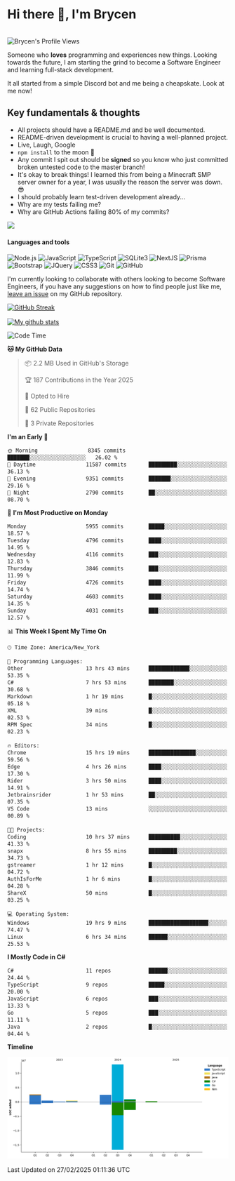 # Hi there 👋, I'm Brycen

<br>
<img src="https://komarev.com/ghpvc/?username=BrycensRanch" alt="Brycen's Profile Views" />

Someone who **loves** programming and experiences new things. Looking towards the future, I am starting the grind to become a Software Engineer and learning full-stack development.

It all started from a simple Discord bot and me being a cheapskate. Look at me now!

## Key fundamentals & thoughts

- All projects should have a README.md and be well documented.
- README-driven development is crucial to having a well-planned project.
- Live, Laugh, Google
- `npm install` to the moon 🚀
- Any commit I spit out should be **signed** so you know who just committed broken untested code to the master branch!
- It's okay to break things! I learned this from being a Minecraft SMP server owner for a year, I was usually the reason the server was down. 😎
- I should probably learn test-driven development already...
- Why are my tests failing me?
- Why are GitHub Actions failing 80% of my commits? 

<img src="https://res.cloudinary.com/practicaldev/image/fetch/s--OoBLh7-Q--/c_limit%2Cf_auto%2Cfl_progressive%2Cq_auto%2Cw_880/https://cdn-images-1.medium.com/max/1614/1%2A8BlqJ8lNVZzuRjAg1mZ50w.png" height="400"/>

<h4>Languages and tools</h4>
<p>
  <img src="https://img.shields.io/badge/node.js%20-%2343853D.svg?&style=for-the-badge&logo=node.js&logoColor=white" alt="Node.js" />
  <img src="https://img.shields.io/badge/javascript%20-%23323330.svg?&style=for-the-badge&logo=javascript&logoColor=%23F7DF1E" alt="JavaScript" />
  <img src="https://img.shields.io/badge/typescript%20-%23323330.svg?&style=for-the-badge&logo=typescript&logoColor=#3467eb" alt="TypeScript" />
  <img src="https://img.shields.io/badge/sqlite3%20-%23323330.svg?&style=for-the-badge&logo=sqlite&logoColor=#3467eb" alt="SQLite3" />
  <img src="https://img.shields.io/badge/Next.JS%20-%23323330.svg?&style=for-the-badge&logo=next.js&logoColor=#3467eb" alt="NextJS" />
  <img src="https://img.shields.io/badge/Prisma%20-%23323330.svg?&style=for-the-badge&logo=prisma&logoColor=#3467eb" alt="Prisma" />
  <img src="https://img.shields.io/badge/bootstrap%20-%23323330.svg?&style=for-the-badge&logo=bootstrap" alt="Bootstrap" />
  <img src="https://img.shields.io/badge/jquery%20-%23323330.svg?&style=for-the-badge&logo=jquery" alt="JQuery" />
  <img src="https://img.shields.io/badge/css3%20-%23323330.svg?&style=for-the-badge&logo=css3" alt="CSS3" />
  <img src="https://img.shields.io/badge/git%20-%23323330.svg?&style=for-the-badge&logo=git" alt="Git" />
  <img src="https://img.shields.io/badge/github%20-%23323330.svg?&style=for-the-badge&logo=github" alt="GitHub" />
</p>

 I'm currently looking to collaborate with others looking to become Software Engineers, if you have any suggestions on how to find people just like me, [leave an issue](https://github.com/BrycensRanch/BrycensRanch/issues/new) on my GitHub repository.
 
 <p><a href="https://git.io/streak-stats"><img src=https://github-readme-streak-stats-eight.vercel.app?refreshcache12&user=BrycensRanch&amp;theme=dark&amp;hide_border=true&fire=EB5454&amp;ring=0CEB19" alt="GitHub Streak"></a></p>

<a href="https://github.com/anuraghazra/github-readme-stats">
  <img align="center" src="https://github-readme-stats.anuraghazra1.vercel.app/api?username=BrycensRanch&show_icons=true&line_height=27&include_all_commits=true" alt="My github stats" />
</a>

<!--START_SECTION:waka-->
![Code Time](http://img.shields.io/badge/Code%20Time-1%2C653%20hrs%2024%20mins-blue)

**🐱 My GitHub Data** 

> 📦 2.2 MB Used in GitHub's Storage 
 > 
> 🏆 187 Contributions in the Year 2025
 > 
> 💼 Opted to Hire
 > 
> 📜 62 Public Repositories 
 > 
> 🔑 3 Private Repositories 
 > 
**I'm an Early 🐤** 

```text
🌞 Morning                8345 commits        ███████░░░░░░░░░░░░░░░░░░   26.02 % 
🌆 Daytime                11587 commits       █████████░░░░░░░░░░░░░░░░   36.13 % 
🌃 Evening                9351 commits        ███████░░░░░░░░░░░░░░░░░░   29.16 % 
🌙 Night                  2790 commits        ██░░░░░░░░░░░░░░░░░░░░░░░   08.70 % 
```
📅 **I'm Most Productive on Monday** 

```text
Monday                   5955 commits        █████░░░░░░░░░░░░░░░░░░░░   18.57 % 
Tuesday                  4796 commits        ████░░░░░░░░░░░░░░░░░░░░░   14.95 % 
Wednesday                4116 commits        ███░░░░░░░░░░░░░░░░░░░░░░   12.83 % 
Thursday                 3846 commits        ███░░░░░░░░░░░░░░░░░░░░░░   11.99 % 
Friday                   4726 commits        ████░░░░░░░░░░░░░░░░░░░░░   14.74 % 
Saturday                 4603 commits        ████░░░░░░░░░░░░░░░░░░░░░   14.35 % 
Sunday                   4031 commits        ███░░░░░░░░░░░░░░░░░░░░░░   12.57 % 
```


📊 **This Week I Spent My Time On** 

```text
🕑︎ Time Zone: America/New_York

💬 Programming Languages: 
Other                    13 hrs 43 mins      █████████████░░░░░░░░░░░░   53.35 % 
C#                       7 hrs 53 mins       ████████░░░░░░░░░░░░░░░░░   30.68 % 
Markdown                 1 hr 19 mins        █░░░░░░░░░░░░░░░░░░░░░░░░   05.18 % 
XML                      39 mins             █░░░░░░░░░░░░░░░░░░░░░░░░   02.53 % 
RPM Spec                 34 mins             █░░░░░░░░░░░░░░░░░░░░░░░░   02.23 % 

🔥 Editors: 
Chrome                   15 hrs 19 mins      ███████████████░░░░░░░░░░   59.56 % 
Edge                     4 hrs 26 mins       ████░░░░░░░░░░░░░░░░░░░░░   17.30 % 
Rider                    3 hrs 50 mins       ████░░░░░░░░░░░░░░░░░░░░░   14.91 % 
Jetbrainsrider           1 hr 53 mins        ██░░░░░░░░░░░░░░░░░░░░░░░   07.35 % 
VS Code                  13 mins             ░░░░░░░░░░░░░░░░░░░░░░░░░   00.89 % 

🐱‍💻 Projects: 
Coding                   10 hrs 37 mins      ██████████░░░░░░░░░░░░░░░   41.33 % 
snapx                    8 hrs 55 mins       █████████░░░░░░░░░░░░░░░░   34.73 % 
gstreamer                1 hr 12 mins        █░░░░░░░░░░░░░░░░░░░░░░░░   04.72 % 
AuthIsForMe              1 hr 6 mins         █░░░░░░░░░░░░░░░░░░░░░░░░   04.28 % 
ShareX                   50 mins             █░░░░░░░░░░░░░░░░░░░░░░░░   03.25 % 

💻 Operating System: 
Windows                  19 hrs 9 mins       ███████████████████░░░░░░   74.47 % 
Linux                    6 hrs 34 mins       ██████░░░░░░░░░░░░░░░░░░░   25.53 % 
```

**I Mostly Code in C#** 

```text
C#                       11 repos            ██████░░░░░░░░░░░░░░░░░░░   24.44 % 
TypeScript               9 repos             █████░░░░░░░░░░░░░░░░░░░░   20.00 % 
JavaScript               6 repos             ███░░░░░░░░░░░░░░░░░░░░░░   13.33 % 
Go                       5 repos             ███░░░░░░░░░░░░░░░░░░░░░░   11.11 % 
Java                     2 repos             █░░░░░░░░░░░░░░░░░░░░░░░░   04.44 % 
```



**Timeline**

![Lines of Code chart](https://raw.githubusercontent.com/BrycensRanch/BrycensRanch/main/assets/bar_graph.png)


 Last Updated on 27/02/2025 01:11:36 UTC
<!--END_SECTION:waka-->

<!--
**BrycensRanch/BrycensRanch** is a ✨ _special_ ✨ repository because its `README.md` (this file) appears on your GitHub profile.

Here are some ideas to get you started:

- 🔭 I’m currently working on ...
- 🌱 I’m currently learning ...
- 👯 I’m looking to collaborate on ...
- 🤔 I’m looking for help with ...
- 💬 Ask me about ...
- 📫 How to reach me: ...
- 😄 Pronouns: ...
- ⚡ Fun fact: ...
-->
